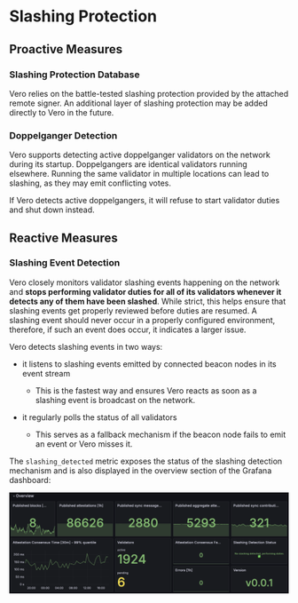 # Slashing Protection

## Proactive Measures

### Slashing Protection Database

Vero relies on the battle-tested slashing protection
provided by the attached remote signer.
An additional layer of slashing protection may be added
directly to Vero in the future.

### Doppelganger Detection

Vero supports detecting active doppelganger validators on
the network during its startup. Doppelgangers are identical
validators running elsewhere. Running the same
validator in multiple locations can lead to slashing,
as they may emit conflicting votes.

If Vero detects active doppelgangers, it will refuse to
start validator duties and shut down instead.

## Reactive Measures

### Slashing Event Detection

Vero closely monitors validator slashing events
happening on the network and **stops performing
validator duties for all of its validators
whenever it detects any of them have been
slashed**. While strict, this helps ensure that slashing
events get properly reviewed before duties are resumed.
A slashing event should never occur in a properly configured
environment, therefore, if such an event does occur,
it indicates a larger issue.

Vero detects slashing events in two ways:

- it listens to slashing events emitted by
connected beacon nodes in its event stream
	- This is the fastest way and ensures Vero reacts
      as soon as a slashing event is broadcast
      on the network.

- it regularly polls the status of all validators
	- This serves as a fallback mechanism if the beacon
      node fails to emit an event or Vero misses it.

The `slashing_detected` metric exposes the status of
the slashing detection mechanism and is also displayed
in the overview section of the Grafana dashboard:

![Metrics - overview](assets/instrumentation/metrics_overview.png)
